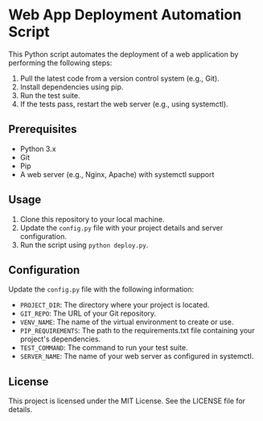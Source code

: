# Web App Deployment Automation Script

This Python script automates the deployment of a web application by performing the following steps:

1. Pull the latest code from a version control system (e.g., Git).
2. Install dependencies using pip.
3. Run the test suite.
4. If the tests pass, restart the web server (e.g., using systemctl).

## Prerequisites

- Python 3.x
- Git
- Pip
- A web server (e.g., Nginx, Apache) with systemctl support

## Usage

1. Clone this repository to your local machine.
2. Update the `config.py` file with your project details and server configuration.
3. Run the script using `python deploy.py`.

## Configuration

Update the `config.py` file with the following information:

- `PROJECT_DIR`: The directory where your project is located.
- `GIT_REPO`: The URL of your Git repository.
- `VENV_NAME`: The name of the virtual environment to create or use.
- `PIP_REQUIREMENTS`: The path to the requirements.txt file containing your project's dependencies.
- `TEST_COMMAND`: The command to run your test suite.
- `SERVER_NAME`: The name of your web server as configured in systemctl.

## License

This project is licensed under the MIT License. See the LICENSE file for details.